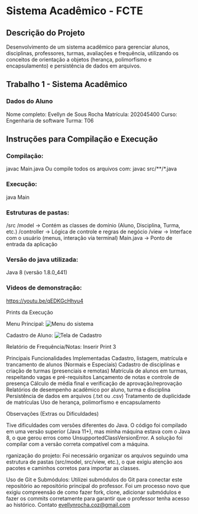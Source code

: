 # **Sistema Acadêmico - FCTE**

## **Descrição do Projeto**  
Desenvolvimento de um sistema acadêmico para gerenciar alunos, disciplinas, professores, turmas, avaliações e frequência, utilizando os conceitos de orientação a objetos (herança, polimorfismo e encapsulamento) e persistência de dados em arquivos.


## **Trabalho 1 - Sistema Acadêmico**

### **Dados do Aluno** 
Nome completo: Evellyn de Sous Rocha
Matrícula: 202045400
Curso: Engenharia de software
Turma: T06

## **Instruções para Compilação e Execução**

### **Compilação:**
javac Main.java
Ou compile todos os arquivos com:
javac src/**/*.java

### **Execução:**
java Main


### **Estruturas de pastas:**
/src
  /model            -> Contém as classes de domínio (Aluno, Disciplina, Turma, etc.)
  /controller       -> Lógica de controle e regras de negócio
  /view             -> Interface com o usuário (menus, interação via terminal)
Main.java           -> Ponto de entrada da aplicação




### **Versão do java utilizada:**
Java 8 (versão 1.8.0_441)



### **Videos de demonstração:**
https://youtu.be/qEDKGcHhyu4


Prints da Execução

Menu Principal:
![Menu do sistema](img/menu.png)



Cadastro de Aluno:
![Tela de Cadastro](img/cadastro.png)

Relatório de Frequência/Notas:
Inserir Print 3

Principais Funcionalidades Implementadas
 Cadastro, listagem, matrícula e trancamento de alunos (Normais e Especiais)
 Cadastro de disciplinas e criação de turmas (presenciais e remotas)
 Matrícula de alunos em turmas, respeitando vagas e pré-requisitos
 Lançamento de notas e controle de presença
 Cálculo de média final e verificação de aprovação/reprovação
 Relatórios de desempenho acadêmico por aluno, turma e disciplina
 Persistência de dados em arquivos (.txt ou .csv)
 Tratamento de duplicidade de matrículas
 Uso de herança, polimorfismo e encapsulamento


Observações (Extras ou Dificuldades)

Tive dificuldades com versões diferentes do Java. O código foi compilado em uma versão superior (Java 11+), mas minha máquina estava com o Java 8, o que gerou erros como UnsupportedClassVersionError. A solução foi compilar com a versão correta compatível com a máquina.

rganização do projeto: Foi necessário organizar os arquivos seguindo uma estrutura de pastas (src/model, src/view, etc.), o que exigiu atenção aos pacotes e caminhos corretos para importar as classes.

Uso de Git e Submódulos: Utilizei submódulos do Git para conectar este repositório ao repositório principal do professor. Foi um processo novo que exigiu compreensão de como fazer fork, clone, adicionar submódulos e fazer os commits corretamente para garantir que o professor tenha acesso ao histórico.
Contato
evellynrocha.coz@gmail.com
